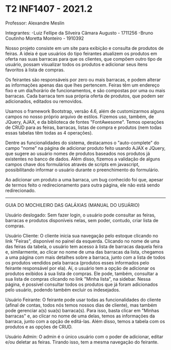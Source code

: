 # T2 INF1407 - 2021.2

Professor: Alexandre Meslin

Integrantes: -Luiz Fellipe da Silveira Câmara Augusto - 1711256 -Bruno Coutinho Moretta Monteiro - 1910392

Nosso projeto consiste em um site para exibição e consulta de produtos de feiras. A ideia é que usuários do
tipo feirantes atualizem os produtos em oferta nas suas barracas para que os clientes, que compõem outro tipo
de usuário, possam visualizar todos os produtos e adicionar seus itens favoritos à lista de compras.

Os feirantes são responsáveis por zero ou mais barracas, e podem alterar as informações apenas das que lhes
pertencem. Feiras têm um endereço fixo e um dia/horário de funcionamentos, e são compostas por uma ou mais barracas. Cada barraca tem sua própria oferta de produtos, que podem ser adicionados, editados ou removidos.

Usamos o framework Bootstrap, versão 4.6, além de customizarmos alguns campos no nosso próprio arquivo de estilos. Fizemos uso, também, de JQuery, AJAX, e da biblioteca de fontes "FontAwesome". Temos operações de CRUD para as feiras, barracas, listas de compra e produtos (nem todas essas tabelas têm todas as 4 operações).

Dentre as funcionalidades do sistema, destacamos o "auto-complete" do campo "nome" na página de adicionar produto feito usando AJAX e JQuery, que sugere ao usuário nomes de produtos baseados nos produtos já existentes no banco de dados. Além disso, fizemos a validação de alguns campos chave dos formulários através de scripts em javascript, possibilitando informar o usuário durante o preenchimento do formulário.

Ao adicionar um produto a uma barraca, um bug conhecido foi que, apesar de termos feito o redirecionamento para outra página, ele não está sendo redirecionado.

---------------------------------------------------------------------------------------------------------

GUIA DO MOCHILEIRO DAS GALÁXIAS (MANUAL DO USUÁRIO)

Usuário deslogado:
Sem fazer login, o usuário pode consultar as feiras, barracas e produtos disponíveis nelas, sem poder, contudo, criar lista de compras.

Usuário Cliente:
O cliente inicia sua navegação pelo estoque clicando no link "Feiras", disponível no painel da esquerda. Clicando no nome de uma das feiras da tabela, o usuário tem acesso à lista de barracas daquela feira e, similarmente, ao clicar no nome de uma das barracas da lista, chegamos a uma página com mais detalhes sobre a barraca, junto com a lista de todos os produtos vendidos pela barraca (produtos esses informados pelo feirante responsável por ela). Aí, o usuário tem a opção de adicionar os produtos exibidos à sua lista de compras. Ele pode, também, consultar a sua lista de compras clicando no link "Minha lista", na sidebar. Nessa página, é possível consultar todos os produtos que já foram adicionados pelo usuário, podendo também excluir os indesejados.

Usuário Feirante:
O feirante pode usar todas as funcionalidades do cliente (afinal de contas, todos nós temos nossos dias de cliente), mas também pode gerenciar a(s) sua(s) barraca(s). Para isso, basta clicar em "Minhas barracas" e, ao clicar no nome de uma delas, temos as informações da barraca, junto com a opção de editá-las. Além disso, temos a tabela com os produtos e as opções de CRUD.

Usuário Admin:
O admin é o único usuário com o poder de adicionar, editar e/ou deletar as feiras. Tirando isso, tem a mesma navegação do feirante.
